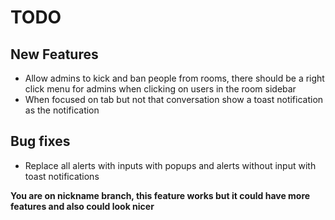 # TODO

## New Features
- Allow admins to kick and ban people from rooms, there should be a right click menu for admins when clicking on users in the room sidebar
- When focused on tab but not that conversation show a toast notification as the notification

## Bug fixes
- Replace all alerts with inputs with popups and alerts without input with toast notifications


**You are on nickname branch, this feature works but it could have more features and also could look nicer**